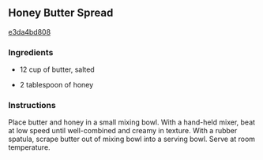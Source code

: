 ## Honey Butter Spread

[e3da4bd808](http://www.food.com/recipe/honey-butter-spread-357691)

### Ingredients

 - 12 cup of butter, salted

 - 2 tablespoon of honey

### Instructions

Place butter and honey in a small mixing bowl. With a hand-held mixer, beat at low speed until well-combined and creamy in texture. With a rubber spatula, scrape butter out of mixing bowl into a serving bowl. Serve at room temperature.